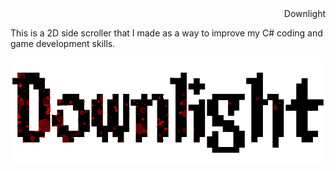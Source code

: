 <div style="text-align: right"> Downlight </div>

This is a 2D side scroller that I made as a way to improve my C# coding and game development skills. 

![Game Title.](DownLight/Pictures/Downlight_Title.png)